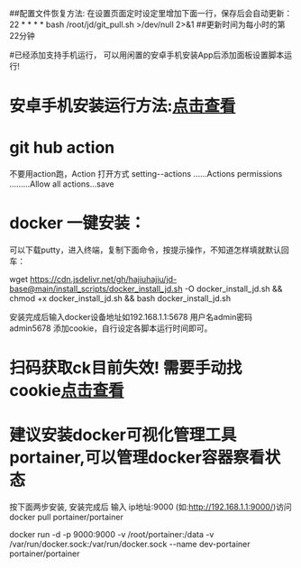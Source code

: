 
##配置文件恢复方法: 在设置页面定时设定里增加下面一行，保存后会自动更新：         
22 * * * * bash /root/jd/git_pull.sh >/dev/null 2>&1 
##更新时间为每小时的第22分钟 


#已经添加支持手机运行， 可以用闲置的安卓手机安装App后添加面板设置脚本运行!
# 安卓手机安装运行方法:[点击查看](https://github.com/hajiuhajiu/jdsign1112/blob/master/icon/Termux.md)



# git hub action
不要用action跑，Action 打开方式 setting--actions ......Actions permissions
.........Allow all actions...save 

# docker 一键安装：
可以下载putty，进入终端，复制下面命令，按提示操作，不知道怎样填就默认回车：

wget https://cdn.jsdelivr.net/gh/hajiuhajiu/jd-base@main/install_scripts/docker_install_jd.sh -O docker_install_jd.sh && chmod +x docker_install_jd.sh && bash docker_install_jd.sh

安装完成后输入docker设备地址如192.168.1.1:5678 用户名admin密码admin5678 添加cookie，自行设定各脚本运行时间即可。



# 扫码获取ck目前失效! 需要手动找cookie[点击查看](https://github.com/hajiuhajiu/scripts/blob/master/icon/GetJdCookie.md)  


# 建议安装docker可视化管理工具portainer,可以管理docker容器察看状态 
按下面两步安装, 安装完成后 输入 ip地址:9000 (如:http://192.168.1.1:9000/)访问
docker pull portainer/portainer

docker run -d -p 9000:9000 -v /root/portainer:/data -v /var/run/docker.sock:/var/run/docker.sock --name dev-portainer portainer/portainer
